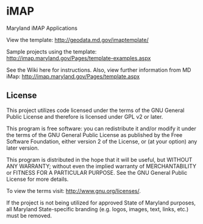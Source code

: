 iMAP
====

Maryland iMAP Applications

View the template:  http://geodata.md.gov/imaptemplate/

Sample projects using the template:  http://imap.maryland.gov/Pages/template-examples.aspx




See the Wiki here for instructions.  Also, view further information from MD iMap: http://imap.maryland.gov/Pages/template.aspx

## License

This project utilizes code licensed under the terms of the GNU General Public License and therefore is licensed under GPL v2 or later.

This program is free software: you can redistribute it and/or modify it under the terms of the GNU General Public License as published by the Free Software Foundation, either version 2 of the License, or (at your option) any later version.

This program is distributed in the hope that it will be useful, but WITHOUT ANY WARRANTY; without even the implied warranty of MERCHANTABILITY or FITNESS FOR A PARTICULAR PURPOSE. See the GNU General Public License for more details.

To view the terms visit: http://www.gnu.org/licenses/.

If the project is not being utilized for approved State of Maryland purposes, all Maryland State-specific branding (e.g. logos, images, text, links, etc.) must be removed.
